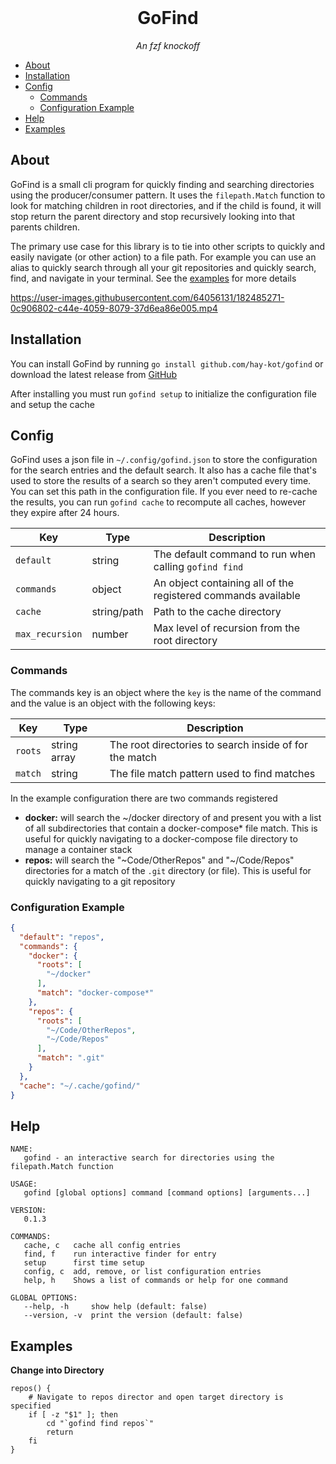 <!-- PROJECT LOGO -->
<br />
<div align="center">
    <h1 align="center">GoFind</h1>
    <p align="center"><i>An fzf knockoff</i></p>
</div>

- [About](#about)
- [Installation](#installation)
- [Config](#config)
  - [Commands](#commands)
  - [Configuration Example](#configuration-example)
- [Help](#help)
- [Examples](#examples)

## About

GoFind is a small cli program for quickly finding and searching directories using the producer/consumer pattern. It uses the `filepath.Match` function to look for matching children in root directories, and if the child is found, it will stop return the parent directory and stop recursively looking into that parents children.

The primary use case for this library is to tie into other scripts to quickly and easily navigate (or other action) to a file path. For example you can use an alias to quickly search through all your git repositories and quickly search, find, and navigate in your terminal. See the [examples](#examples) for more details

https://user-images.githubusercontent.com/64056131/182485271-0c906802-c44e-4059-8079-37d6ea86e005.mp4

## Installation

You can install GoFind by running `go install github.com/hay-kot/gofind` or download the latest release from [GitHub](https://github.com/hay-kot/gofind/releases)

After installing you must run `gofind setup` to initialize the configuration file and setup the cache

## Config

GoFind uses a json file in `~/.config/gofind.json` to store the configuration for the search entries and the default search. It also has a cache file that's used to store the results of a search so they aren't computed every time. You can set this path in the configuration file. If you ever need to re-cache the results, you can run `gofind cache` to recompute all caches, however they expire after 24 hours.


| Key             | Type        | Description                                                   |
| --------------- | ----------- | ------------------------------------------------------------- |
| `default`       | string      | The default command to run when calling `gofind find`         |
| `commands`      | object      | An object containing all of the registered commands available |
| `cache`         | string/path | Path to the cache directory                                   |
| `max_recursion` | number      | Max level of recursion from the root directory                |


### Commands

The commands key is an object where the `key` is the name of the command and the value is an object with the following keys:

| Key     | Type         | Description                                            |
| ------- | ------------ | ------------------------------------------------------ |
| `roots` | string array | The root directories to search inside of for the match |
| `match` | string       | The file match pattern used to find matches            |

In the example configuration there are two commands registered

- **docker:** will search the ~/docker directory of and present you with a list of all subdirectories that contain a docker-compose* file match. This is useful for quickly navigating to a docker-compose file directory to manage a container stack
- **repos:** will search the "~Code/OtherRepos" and "~/Code/Repos" directories for a match of the `.git` directory (or file). This is useful for quickly navigating to a git repository

### Configuration Example

```json
{
  "default": "repos",
  "commands": {
    "docker": {
      "roots": [
        "~/docker"
      ],
      "match": "docker-compose*"
    },
    "repos": {
      "roots": [
        "~/Code/OtherRepos",
        "~/Code/Repos"
      ],
      "match": ".git"
    }
  },
  "cache": "~/.cache/gofind/"
}
```

## Help

```shell
NAME:
   gofind - an interactive search for directories using the filepath.Match function

USAGE:
   gofind [global options] command [command options] [arguments...]

VERSION:
   0.1.3

COMMANDS:
   cache, c   cache all config entries
   find, f    run interactive finder for entry
   setup      first time setup
   config, c  add, remove, or list configuration entries
   help, h    Shows a list of commands or help for one command

GLOBAL OPTIONS:
   --help, -h     show help (default: false)
   --version, -v  print the version (default: false)
```

## Examples

**Change into Directory**

```shell
repos() {
    # Navigate to repos director and open target directory is specified
    if [ -z "$1" ]; then
        cd "`gofind find repos`"
        return
    fi
}
```
